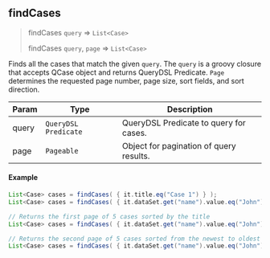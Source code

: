 ## findCases

> findCases `query` => `List<Case>`
> 
> findCases `query`, `page` => `List<Case>`

Finds all the cases that match the given `query`. The `query` is a groovy closure that accepts QCase object and returns QueryDSL Predicate.
`Page` determines the requested page number, page size, sort fields, and sort direction.

| **Param**    | **Type**             | **Description**                        |
| ------------ | -------------------- | -------------------------------------- |
| query        | `QueryDSL Predicate` | QueryDSL Predicate to query for cases. |
| page         | `Pageable` | Object for pagination of query results.          |

#### Example

```groovy
List<Case> cases = findCases( { it.title.eq("Case 1") } );
List<Case> cases = findCases( { it.dataSet.get("name").value.eq("John") } );
```

```groovy
// Returns the first page of 5 cases sorted by the title
List<Case> cases = findCases( { it.dataSet.get("name").value.eq("John") }, new PageRequest(0, 10, Sort.by("title").ascending() ) );

// Returns the second page of 5 cases sorted from the newest to oldest
List<Case> cases = findCases( { it.dataSet.get("name").value.eq("John") }, new PageRequest(1, 5, Sort.by("creationDate").descending() ) );
```